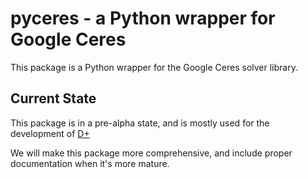 ﻿# pyceres - a Python wrapper for Google Ceres

This package is a Python wrapper for the Google Ceres solver library.

## Current State
This package is in a pre-alpha state, and is mostly used for the development of [D+](https://bitbucket.org/uriraviv/public-dplus/src/master/)

We will make this package more comprehensive, and include proper documentation when it's more mature.
